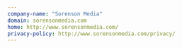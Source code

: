```yaml
---
company-name: "Sorenson Media"
domain: sorensonmedia.com
home: http://www.sorensonmedia.com/
privacy-policy: http://www.sorensonmedia.com/privacy/
---
```




